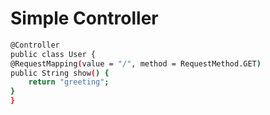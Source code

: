# Simple Controller

```bash
@Controller
public class User {
@RequestMapping(value = "/", method = RequestMethod.GET)
public String show() {
	return "greeting";
}
}
```